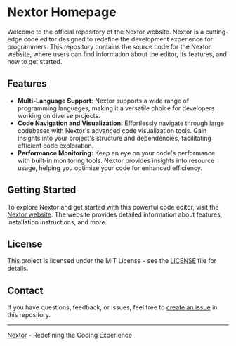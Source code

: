 # Nextor Homepage

Welcome to the official repository of the Nextor website. Nextor is a cutting-edge code editor designed to redefine the development experience for programmers. This repository contains the source code for the Nextor website, where users can find information about the editor, its features, and how to get started.

## Features

- **Multi-Language Support:** Nextor supports a wide range of programming languages, making it a versatile choice for developers working on diverse projects.
- **Code Navigation and Visualization:** Effortlessly navigate through large codebases with Nextor's advanced code visualization tools. Gain insights into your project's structure and dependencies, facilitating efficient code exploration.
- **Performance Monitoring:** Keep an eye on your code's performance with built-in monitoring tools. Nextor provides insights into resource usage, helping you optimize your code for enhanced efficiency.

## Getting Started

To explore Nextor and get started with this powerful code editor, visit the [Nextor website](https://nextor.vercel.app). The website provides detailed information about features, installation instructions, and more.

## License

This project is licensed under the MIT License - see the [LICENSE](LICENSE) file for details.

## Contact

If you have questions, feedback, or issues, feel free to [create an issue](https://github.com/AvaterClasher/nextor-landing/issues) in this repository.

---

[Nextor](https://nextor.vercel.app) - Redefining the Coding Experience
